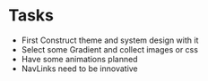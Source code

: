 # Tasks

- First Construct theme and system design with it
- Select some Gradient and collect images or css
- Have some animations planned
- NavLinks need to be innovative
